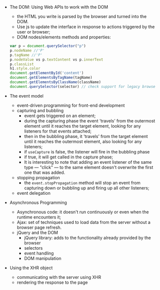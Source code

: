 - The DOM: Using Web APIs to work with the DOM
  - the HTML you write is parsed by the browser and turned into the DOM.
  - Use js to update the interface in response to actions triggered by the user or browser;
  - DOM nodes/elements methods and properties:
  ```js
  var p = document.querySelector("p")
  p.nodeName //'P'
  p.tagName //'P'
  p.nodeValue vs p.textContent vs p.innerText
  p.classList
  h1.style.color
  document.getElementById('content')
  document.getElementsByTagName(tagName)
  document.getElementsByClassName(className)
  document.querySelector(selector) // check support for legacy browsers
  ```

- The event model
  - event-driven programming for front-end development
  - capturing and bubbling
    - event gets triggered on an element;
    - during the capturing phase the event 'travels' from the outermost element until it reaches the target element, looking for any listeners for that events attached;
    -  then in the bubbling phase, it 'travels' from the target element until it reaches the outermost element, also looking for any listeners;
    - if `useCapture` is false, the listener will fire in the bubbling phase
    - if true, it will get called in the capture phase;
    - It is interesting to note that adding an event listener of the same type — "click" — to the same element doesn't overwrite the first one that was added.
  - stopping propagation
    - the `event.stopPropagation` method will stop an event from capturing down or bubbling up and firing up all other listeners;
  - event delegation
- Asynchronous Programming
  - Asynchronous code: it doesn't run continuously or even when the runtime encounters it;
  - Ajax: set of techniques used to load data from the server without a browser page refresh.
  - jQuery and the DOM
    - jQuery library: adds to the functionality already provided by the browser
    - selectors
    - event handling
    - DOM manipulation
- Using the XHR object
  - communicating with the server using XHR
  - rendering the response to the page
